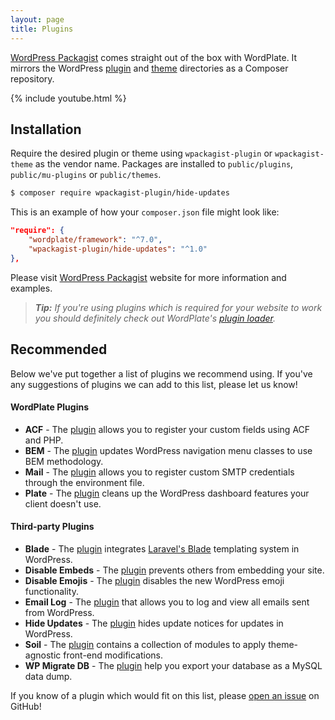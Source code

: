 ```yaml
---
layout: page
title: Plugins
---
```


[WordPress Packagist](https://wpackagist.org) comes straight out of the box with WordPlate. It mirrors the WordPress [plugin](https://plugins.svn.wordpress.org) and [theme](https://themes.svn.wordpress.org) directories as a Composer repository.

{% include youtube.html %}

## Installation

Require the desired plugin or theme using `wpackagist-plugin` or `wpackagist-theme` as the vendor name. Packages are installed to `public/plugins`, `public/mu-plugins` or `public/themes`.

```bash
$ composer require wpackagist-plugin/hide-updates
```

This is an example of how your `composer.json` file might look like:

```json
"require": {
    "wordplate/framework": "^7.0",
    "wpackagist-plugin/hide-updates": "^1.0"
},
```

Please visit [WordPress Packagist](https://wpackagist.org) website for more information and examples.

> _**Tip:** If you're using plugins which is required for your website to work you should definitely check out WordPlate's [plugin loader](/docs/plugin-loader)._

## Recommended

Below we've put together a list of plugins we recommend using. If you've any suggestions of plugins we can add to this list, please let us know!

#### WordPlate Plugins

- **ACF** - The [plugin](https://github.com/wordplate/acf#readme) allows you to register your custom fields using ACF and PHP.
- **BEM** - The [plugin](https://github.com/wordplate/bem#readme) updates WordPress navigation menu classes to use BEM methodology.
- **Mail** - The [plugin](https://github.com/wordplate/mail#readme) allows you to register custom SMTP credentials through the environment file.
- **Plate** - The [plugin](https://github.com/wordplate/plate#readme) cleans up the WordPress dashboard features your client doesn't use.

#### Third-party Plugins

- **Blade** - The [plugin](https://github.com/fiskhandlarn/blade) integrates [Laravel's Blade](https://laravel.com/docs/5.7/blade) templating system in WordPress.
- **Disable Embeds** - The [plugin](https://wordpress.org/plugins/disable-embeds) prevents others from embedding your site.
- **Disable Emojis** - The [plugin](https://wordpress.org/plugins/disable-emojis) disables the new WordPress emoji functionality.
- **Email Log** - The [plugin](https://wordpress.org/plugins/email-log) that allows you to log and view all emails sent from WordPress.
- **Hide Updates** - The [plugin](https://wordpress.org/plugins/hide-updates) hides update notices for updates in WordPress.
- **Soil** - The [plugin](https://roots.io/plugins/soil) contains a collection of modules to apply theme-agnostic front-end modifications.
- **WP Migrate DB** - The [plugin](https://wordpress.org/plugins/wp-migrate-db) help you export your database as a MySQL data dump.

If you know of a plugin which would fit on this list, please [open an issue](https://github.com/wordplate/wordplate.github.io) on GitHub!
